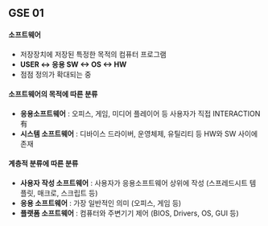 ## GSE 01

#### 소프트웨어
* 저장장치에 저장된 특정한 목적의 컴퓨터 프로그램
* __USER <-> 응용 SW <-> OS <-> HW__
* 점점 정의가 확대되는 중  


#### 소프트웨어의 목적에 따른 분류
* __응용소프트웨어__ : 오피스, 게임, 미디어 플레이어 등 사용자가 직접 INTERACTION 有
* __시스템 소프트웨어__ : 디바이스 드라이버, 운영체제, 유틸리티 등 HW와 SW 사이에 존재


#### 계층적 분류에 따른 분류
* __사용자 작성 소프트웨어__ : 사용자가 응용소프트웨어 상위에 작성 (스프레드시트 템플릿, 매크로, 스크립트 등)
* __응용 소프트웨어__ : 가장 일반적인 의미 (오피스, 게임 등)
* __플랫폼 소프트웨어__ : 컴퓨터와 주변기기 제어 (BIOS, Drivers, OS, GUI 등)  

